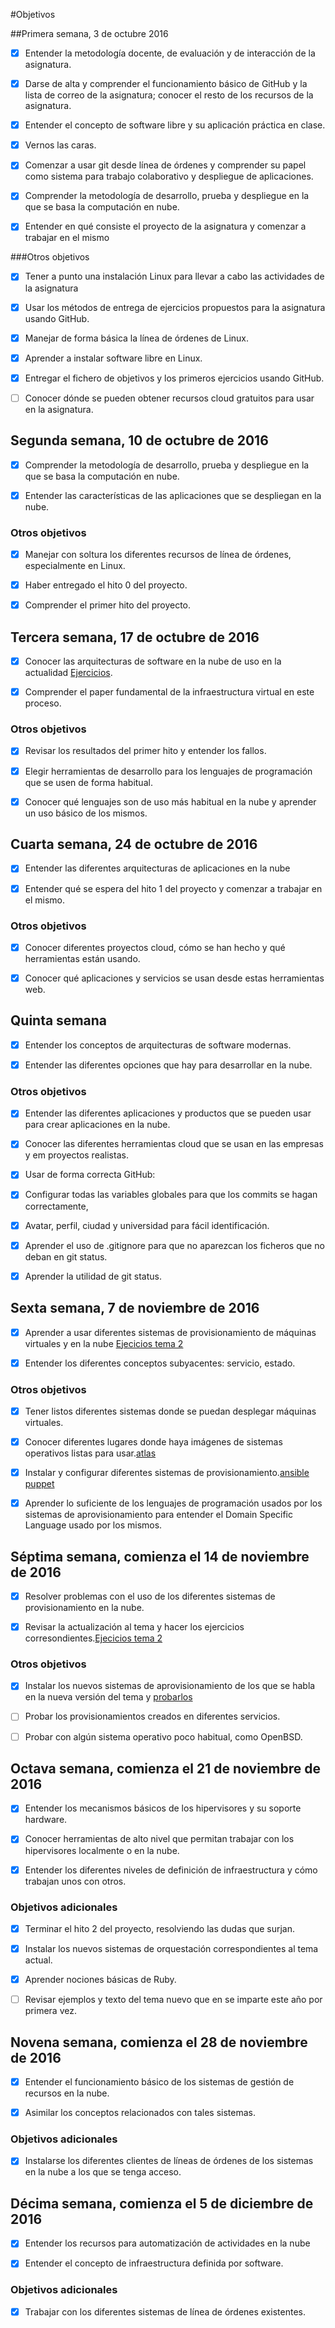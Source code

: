 #Objetivos

##Primera semana, 3 de octubre 2016

- [x] Entender la metodología docente, de evaluación y de interacción de la asignatura.

- [x] Darse de alta y comprender el funcionamiento básico de GitHub y la lista de correo de la asignatura; conocer el resto de los recursos de la asignatura.

- [x] Entender el concepto de software libre y su aplicación práctica en clase.

- [x] Vernos las caras.

- [x] Comenzar a usar git desde línea de órdenes y comprender su papel como sistema para trabajo colaborativo y despliegue de aplicaciones.

- [x] Comprender la metodología de desarrollo, prueba y despliegue en la que se basa la computación en nube.

- [x] Entender en qué consiste el proyecto de la asignatura y comenzar a trabajar en el mismo

###Otros objetivos 


- [x] Tener a punto una instalación Linux para llevar a cabo las actividades de la asignatura

- [x] Usar los métodos de entrega de ejercicios propuestos para la asignatura usando GitHub.

- [x] Manejar de forma básica la línea de órdenes de Linux.

- [x] Aprender a instalar software libre en Linux.

- [x] Entregar el fichero de objetivos y los primeros ejercicios usando GitHub.

- [ ] Conocer dónde se pueden obtener recursos cloud gratuitos para usar en la asignatura.


## Segunda semana, 10 de octubre de 2016

- [x] Comprender la metodología de desarrollo, prueba y despliegue en la que se basa la computación en nube.

- [x] Entender las características de las aplicaciones que se despliegan en la nube.


### Otros objetivos

- [x] Manejar con soltura los diferentes recursos de línea de órdenes, especialmente en Linux.

- [x] Haber entregado el hito 0 del proyecto.

- [x] Comprender el primer hito del proyecto.


## Tercera semana, 17 de octubre de 2016

- [x] Conocer las arquitecturas de software en la nube de uso en la actualidad [Ejercicios](https://github.com/acasadoquijada/ejercicios-CC16-17/blob/master/Ejercicios/ejerciciosTema1.md).

- [x] Comprender el paper fundamental de la infraestructura virtual en este proceso.

### Otros objetivos

- [x] Revisar los resultados del primer hito y entender los fallos.

- [x] Elegir herramientas de desarrollo para los lenguajes de programación que se usen de forma habitual.

- [x] Conocer qué lenguajes son de uso más habitual en la nube y aprender un uso básico de los mismos.

## Cuarta semana, 24 de octubre de 2016

- [x] Entender las diferentes arquitecturas de aplicaciones en la nube

- [x] Entender qué se espera del hito 1 del proyecto y comenzar a trabajar en el mismo.

### Otros objetivos

- [x] Conocer diferentes proyectos cloud, cómo se han hecho y qué herramientas están usando.

- [x] Conocer qué aplicaciones y servicios se usan desde estas herramientas web.

## Quinta semana

- [x] Entender los conceptos de arquitecturas de software modernas.

- [x] Entender las diferentes opciones que hay para desarrollar en la nube.

### Otros objetivos

- [x] Entender las diferentes aplicaciones y productos que se pueden usar para crear aplicaciones en la nube.

- [x] Conocer las diferentes herramientas cloud que se usan en las empresas y em proyectos realistas.

- [x] Usar de forma correcta GitHub:

- [x] Configurar todas las variables globales para que los commits se hagan correctamente,

- [x] Avatar, perfil, ciudad y universidad para fácil identificación.

- [x] Aprender el uso de .gitignore para que no aparezcan los ficheros que no deban en git status.

- [x] Aprender la utilidad de git status.

## Sexta semana, 7 de noviembre de 2016

- [x] Aprender a usar diferentes sistemas de provisionamiento de máquinas virtuales y en la nube [Ejecicios tema 2](https://github.com/acasadoquijada/ejercicios-CC16-17/blob/master/Ejercicios/ejerciciosTema2.md)

- [x] Entender los diferentes conceptos subyacentes: servicio, estado.


### Otros objetivos

- [x] Tener listos diferentes sistemas donde se puedan desplegar máquinas virtuales.

- [x] Conocer diferentes lugares donde haya imágenes de sistemas operativos listas para usar.[atlas](https://atlas.hashicorp.com/boxes/search)

- [x] Instalar y configurar diferentes sistemas de provisionamiento.[ansible](http://docs.ansible.com/ansible/intro_installation.html) [puppet](http://www.example42.com/tutorials/PuppetTutorial/#slide-6)

- [x] Aprender lo suficiente de los lenguajes de programación usados por los sistemas de aprovisionamiento para entender el Domain Specific Language usado por los mismos.



## Séptima semana, comienza el 14 de noviembre de 2016

- [x] Resolver problemas con el uso de los diferentes sistemas de provisionamiento en la nube.

- [x] Revisar la actualización al tema y hacer los ejercicios corresondientes.[Ejecicios tema 2](https://github.com/acasadoquijada/ejercicios-CC16-17/blob/master/Ejercicios/ejerciciosTema2.md)


### Otros objetivos

- [x] Instalar los nuevos sistemas de aprovisionamiento de los que se habla en la nueva versión del tema y [probarlos](https://github.com/acasadoquijada/MyStudentBot#provisionamiento)

- [ ] Probar los provisionamientos creados en diferentes servicios.

- [ ] Probar con algún sistema operativo poco habitual, como OpenBSD.

## Octava semana, comienza el 21 de noviembre de 2016

- [x] Entender los mecanismos básicos de los hipervisores y su soporte hardware.

- [x] Conocer herramientas de alto nivel que permitan trabajar con los hipervisores localmente o en la nube.

- [x] Entender los diferentes niveles de definición de infraestructura y cómo trabajan unos con otros.


### Objetivos adicionales

- [x] Terminar el hito 2 del proyecto, resolviendo las dudas que surjan.

- [x] Instalar los nuevos sistemas de orquestación correspondientes al tema actual.

- [x] Aprender nociones básicas de Ruby.

- [ ] Revisar ejemplos y texto del tema nuevo que en se imparte este año por primera vez.


## Novena semana, comienza el 28 de noviembre de 2016

- [x] Entender el funcionamiento básico de los sistemas de gestión de recursos en la nube.

- [x] Asimilar los conceptos relacionados con tales sistemas.


### Objetivos adicionales

- [x] Instalarse los diferentes clientes de líneas de órdenes de los sistemas en la nube a los que se tenga acceso.


## Décima semana, comienza el 5 de diciembre de 2016

- [x] Entender los recursos para automatización de actividades en la nube

- [x] Entender el concepto de infraestructura definida por software.

### Objetivos adicionales

- [x] Trabajar con los diferentes sistemas de línea de órdenes existentes.








